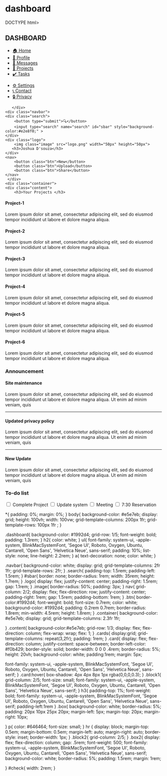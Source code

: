 # dashboard
DOCTYPE html>
<html lang="en">
<head>
    <link rel="stylesheet" href="styles.css">
    <meta charset="UTF-8">
    <meta name="viewport" content="width=device-width, initial-scale=1.0">
    <title>Admin Dashboard</title>
</head>
<body>
    <div class="dashboard">
        <h2>DASHBOARD</h2>
        <list>
            <ul>
                <li><a class="icons" href="">🏠 Home</a></li>
                <li><a class="icons" href="">👤 Profile</a></li>
                <li><a class="icons" href="">💬 Messages</a></li>
                <li><a class="icons" href="">📁 Projects</a></li>
                <li><a class="icons" href="">✔️ Tasks</a></li>
            </ul>
            <ul>
                <li><a class="icons" href="">⚙️ Settings</a></li>
                <li><a class="icons" href="">📞 Contact</a></li>
                <li><a class="icons" href="">🔒 Privacy</a></li>
            </ul>
        </list>
         
       </div>
    <div class="navbar">
    <div class="search">
        <button type="submit">🔍</button>
        <input type="search" name="search" id="sbar" style="background-color:#e2e8f0;" >
    </div>
    <div class="logo">
        <img class="image" src="logo.png" width="50px" height="50px">
       <h3>Joshua D'souza</h3>
    </div>
    <nav>
        <button class="btn">New</button>
        <button class="btn">Upload</button>
        <button class="btn">Share</button>
    </nav>
     </div>
    <div class="container">
    <div class="content">
        <h3>Your Projects </h3>
   <div class="cards">
       <div class="card"><h4>Project-1</h4><p>Lorem ipsum dolor sit amet, consectetur adipiscing elit, sed do eiusmod tempor incididunt ut labore et dolore magna aliqua.</p></div>
       <div class="card"><h4>Project-2</h4><p>Lorem ipsum dolor sit amet, consectetur adipiscing elit, sed do eiusmod tempor incididunt ut labore et dolore magna aliqua.</p></div>
       <div class="card"><h4>Project-3</h4><p>Lorem ipsum dolor sit amet, consectetur adipiscing elit, sed do eiusmod tempor incididunt ut labore et dolore magna aliqua.</p></div>
       <div class="card"><h4>Project-4</h4><p>Lorem ipsum dolor sit amet, consectetur adipiscing elit, sed do eiusmod tempor incididunt ut labore et dolore magna aliqua.</p></div>
       <div class="card"><h4>Project-5</h4><p>Lorem ipsum dolor sit amet, consectetur adipiscing elit, sed do eiusmod tempor incididunt ut labore et dolore magna aliqua.</p></div>
       <div class="card"><h4>Project-6</h4><p>Lorem ipsum dolor sit amet, consectetur adipiscing elit, sed do eiusmod tempor incididunt ut labore et dolore magna aliqua.</p></div>
   </div>
   </div>
   <div class="block1">
<h3>Announcement</h3>
<div class="box">
 <h4>Site maintenance</h4>
 <p>Lorem ipsum dolor sit amet, consectetur adipiscing elit, sed do eiusmod tempor incididunt ut labore et dolore magna aliqua. Ut enim ad minim veniam, quis</p>
 <hr>
 <h4>Updated privacy policy</h4>
 <p>Lorem ipsum dolor sit amet, consectetur adipiscing elit, sed do eiusmod tempor incididunt ut labore et dolore magna aliqua. Ut enim ad minim veniam, quis</p>
 <hr>
 <h4>New Update</h4>
 <p>Lorem ipsum dolor sit amet, consectetur adipiscing elit, sed do eiusmod tempor incididunt ut labore et dolore magna aliqua. Ut enim ad minim veniam, quis</p>
</div>
   </div>
   <div class="block2">
    <h3>To-do list</h3>
    <div class="box2">
      <label><input type="checkbox" id="check">   Complete Project</label>  
        <label><input type="checkbox" id="check">   Update system</label>
        <label> <input type="checkbox" id="check">   Meeting</label>
        <label><input type="checkbox" id="check">  7:30 Reservation</label> 
    </div>
   </div>
    </div>
</body>
</html>



*{
    padding: 0%;
    margin: 0%;
}
body{
    background-color: #e5e7eb;
    display: grid;
    height: 100vh;
    width: 100vw;
    grid-template-columns: 200px 1fr;
    grid-template-rows: 100px 1fr ;
}

.dashboard{
    background-color: #1992d4;
    grid-row: 1/5; 
    font-weight: bold;
    padding: 1.3rem;
}
h2{
    color: white;
}
ul{
    font-family: system-ui, -apple-system, BlinkMacSystemFont, 'Segoe UI', Roboto, Oxygen, Ubuntu, Cantarell, 'Open Sans', 'Helvetica Neue', sans-serif;
    padding: 10%;
    list-style: none;
    line-height: 2.2rem;
}
a{
    text-decoration: none;
    color: white;
}


.navbar{
    background-color: white;
    display: grid;
    grid-template-columns: 2fr 1fr;
    grid-template-rows: 2fr;
}
.search{
padding-top: 1.5rem;
padding-left: 1.5rem;
}
#sbar{
    border: none;
    border-radius: 1rem;
    width: 35rem;
    height: 1.7rem;
}
.logo{
    display: flex;
    justify-content: center;
    padding-right: 1.5rem;
    gap: 1.1rem;
}
.image{
    border-radius: 50%;
    padding: 3px;
}
nav{
    grid-column: 2/2;
display: flex;
flex-direction: row;
justify-content: center;
padding-right: 1rem;
gap: 1.5rem;
padding-bottom: 1rem;
}
.btn{
    border-color:#1992d4;
    font-weight: bold;
    font-size: 0.7rem;
    color: white;
    background-color: #1992d4;
    padding: 0.2rem 0.7rem;
    border-radius: 1.8rem;
    min-width: 4.5rem;
    height: 1.8rem;
}
.container{
    background-color: #e5e7eb;
   display: grid;
   grid-template-columns: 2.3fr 1fr;
   
}
.content{
    background-color:#e5e7eb;
    grid-row: 1/3;
   display: flex;
   flex-direction: column;
   flex-wrap: wrap;
   flex: 1;
}
.cards{
    display:grid;
    grid-template-columns: repeat(3,2fr);
   padding: 1rem;
}
.card{
    display: flex;
    flex-direction: column;
    justify-content: space-between;
    border-left-color: #f0b429;
    border-style: solid;
    border-width: 0 0 0 .4rem;
    border-radius: 5%;
    height: 20vh;
   background-color: white;
   padding:1rem;
   margin: 5px;
   
   font-family: system-ui, -apple-system, BlinkMacSystemFont, 'Segoe UI', Roboto, Oxygen, Ubuntu, Cantarell, 'Open Sans', 'Helvetica Neue', sans-serif;
}
.card:hover{
    box-shadow: 4px 4px 8px 1px  rgba(0,0,0,0.3);
}
.block1{
    grid-column: 2/5;
    font-size: small;
    font-family: system-ui, -apple-system, BlinkMacSystemFont, 'Segoe UI', Roboto, Oxygen, Ubuntu, Cantarell, 'Open Sans', 'Helvetica Neue', sans-serif;
}
h3{
    padding-top: 1%;
    font-weight: bold;
    font-family: system-ui, -apple-system, BlinkMacSystemFont, 'Segoe UI', Roboto, Oxygen, Ubuntu, Cantarell, 'Open Sans', 'Helvetica Neue', sans-serif;
padding-left:1rem
}
.box{
    background-color: white;
    border-radius: 5%;
    padding: 20px 10px 25px 20px;
    margin-left: 5px; 
    margin-top: 20px;
    margin-right: 10px;   

}
p{
    color: #646464;
    font-size: small;
}
hr {
    display: block;
    margin-top: 0.5em;
    margin-bottom: 0.5em;
    margin-left: auto;
    margin-right: auto;
    border-style: inset;
    border-width: 1px;
  }
.block2{
    grid-column: 2/5;
}
.box2{
    display: flex;
    flex-direction: column;
    gap: .5rem;
    font-weight: 500;
    font-family: system-ui, -apple-system, BlinkMacSystemFont, 'Segoe UI', Roboto, Oxygen, Ubuntu, Cantarell, 'Open Sans', 'Helvetica Neue', sans-serif;
    background-color: white;
    border-radius: 5%;
    padding: 1.5rem;
    margin: 1rem; 

}
#check{
   width: 2rem;
}





